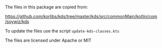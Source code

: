 The files in this package are copied from:

https://github.com/korlibs/kds/tree/master/kds/src/commonMain/kotlin/com/soywiz/kds


To update the files use the script `update-kds-classes.kts`


The files are licensed under Apache or MIT
